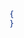 <!-- {
  "blockType": "resource",
  "optionalProperties": [ 
    ],
  "@type": "microsoft.graph.publicError"
}-->
```json
{
}

```